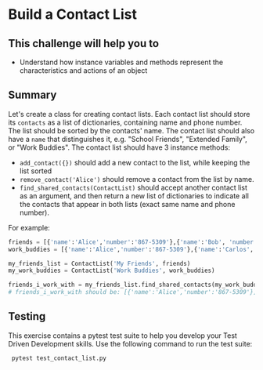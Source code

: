 # Build a Contact List

## This challenge will help you to

- Understand how instance variables and methods represent the characteristics and actions of an object

## Summary

Let's create a class for creating contact lists. Each contact list should store its `contacts` as a list of dictionaries, containing name and phone number. The list should be sorted by the contacts' name. The contact list should also have a `name` that distinguishes it, e.g. "School Friends", "Extended Family", or "Work Buddies".
The contact list should have 3 instance methods:

- `add_contact({})` should add a new contact to the list, while keeping the list sorted
- `remove_contact('Alice')` should remove a contact from the list by name.
- `find_shared_contacts(ContactList)` should accept another contact list as an argument, and then return a new list of dictionaries to indicate all the contacts that appear in both lists (exact same name and phone number).

For example:

```python
friends = [{'name':'Alice','number':'867-5309'},{'name':'Bob', 'number':'555-5555'}]
work_buddies = [{'name':'Alice','number':'867-5309'},{'name':'Carlos', 'number':'555-5555'}]

my_friends_list = ContactList('My Friends', friends)
my_work_buddies = ContactList('Work Buddies', work_buddies)

friends_i_work_with = my_friends_list.find_shared_contacts(my_work_buddies)
# friends_i_work_with should be: [{'name':'Alice','number':'867-5309'}]
```

## Testing

This exercise contains a pytest test suite to help you develop your Test Driven Development skills. Use the following command to run the test suite:

```bash
 pytest test_contact_list.py
```

